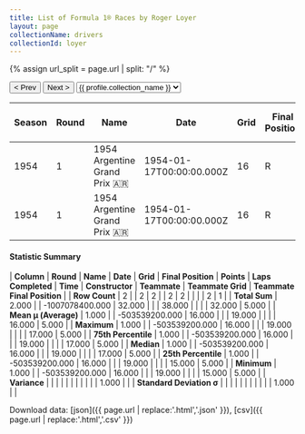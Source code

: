 ```yaml
---
title: List of Formula 1® Races by Roger Loyer
layout: page
collectionName: drivers
collectionId: loyer
---
```


{% assign url_split = page.url | split: "/" %}
<div id="collection-navigation">
<button onclick="selector.options[selector.selectedIndex-1].value && (window.location = selector.options[selector.selectedIndex-1].value);">&lt; Prev</button>
<button onclick="selector.options[selector.selectedIndex+1].value && (window.location = selector.options[selector.selectedIndex+1].value);">Next &gt;</button>
<select id="selector" onchange="this.options[this.selectedIndex].value && (window.location = this.options[this.selectedIndex].value);">
  {% for collectionId in site.data[page.collectionName].refs %}
    {% if collectionId == page.collectionId %}
      {% assign selected = "selected" %}
    {% else %}
      {% assign selected = "" %}
    {% endif %}
    {% assign profile = site.data[page.collectionName][collectionId].profile %}
    <option value="/f1/{{ page.collectionName }}/{{ collectionId }}/{{ url_split[4] }}" {{ selected }}>{{ profile.collection_name }}</option>
  {% endfor %}
</select>
</div>

| Season | Round | Name | Date | Grid | Final Position | Points | Laps Completed | Time | Constructor | Teammate | Teammate Grid | Teammate Final Position |
|--|--|--|--|--|--|--|--|--|--|--|--|--|
| 1954 | 1 | 1954 Argentine Grand Prix 🇦🇷 | 1954-01-17T00:00:00.000Z | 16 | R | 0.0 | 19 |   | Gordini 🇫🇷 | [Élie Bayol 🇫🇷](/f1/drivers/bayol) | 15 | 5 |
| 1954 | 1 | 1954 Argentine Grand Prix 🇦🇷 | 1954-01-17T00:00:00.000Z | 16 | R | 0.0 | 19 |   | Gordini 🇫🇷 | [Jean Behra 🇫🇷](/f1/drivers/behra) | 17 | D |

#### Statistic Summary

| **Column** | **Round** | **Name** | **Date** | **Grid** | **Final Position** | **Points** | **Laps Completed** | **Time** | **Constructor** | **Teammate** | **Teammate Grid** | **Teammate Final Position** |
| **Row Count** | 2 |  | 2 | 2 |  | 2 | 2 |  |  |  | 2 | 1 |
| **Total Sum** | 2.000 |  | -1007078400.000 | 32.000 |  |  | 38.000 |  |  |  | 32.000 | 5.000 |
| **Mean μ (Average)** | 1.000 |  | -503539200.000 | 16.000 |  |  | 19.000 |  |  |  | 16.000 | 5.000 |
| **Maximum** | 1.000 |  | -503539200.000 | 16.000 |  |  | 19.000 |  |  |  | 17.000 | 5.000 |
| **75th Percentile** | 1.000 |  | -503539200.000 | 16.000 |  |  | 19.000 |  |  |  | 17.000 | 5.000 |
| **Median** | 1.000 |  | -503539200.000 | 16.000 |  |  | 19.000 |  |  |  | 17.000 | 5.000 |
| **25th Percentile** | 1.000 |  | -503539200.000 | 16.000 |  |  | 19.000 |  |  |  | 15.000 | 5.000 |
| **Minimum** | 1.000 |  | -503539200.000 | 16.000 |  |  | 19.000 |  |  |  | 15.000 | 5.000 |
| **Variance** |  |  |  |  |  |  |  |  |  |  | 1.000 |  |
| **Standard Deviation σ** |  |  |  |  |  |  |  |  |  |  | 1.000 |  |

Download data: [json]({{ page.url | replace:'.html','.json' }}), [csv]({{ page.url | replace:'.html','.csv' }})
